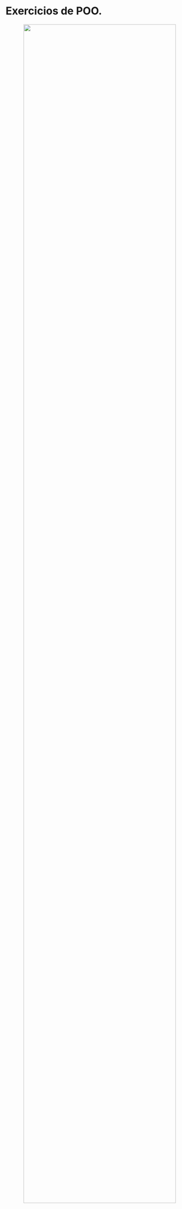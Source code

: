 # Exercicios de POO.

<p align="center">
  <img src="https://github.com/user-attachments/assets/72a60fb2-88bd-4bd5-a8e5-c8cc5db38f85" width="90%" />
</p>
